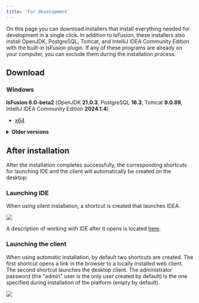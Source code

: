 ```yaml
---
title: 'For development'
---
```


On this page you can download installers that install everything needed for development in a single click. In addition to lsFusion, these installers also install OpenJDK, PostgreSQL, Tomcat, and IntelliJ IDEA Community Edition with the built-in lsFusion plugin. If any of these programs are already on your computer, you can exclude them during the installation process.

## Download

### Windows

**lsFusion 6.0-beta2** (OpenJDK **21.0.3**, PostgreSQL **16.3**, Tomcat **9.0.89**, IntelliJ IDEA Community Edition **2024.1.4**)

- [x64](https://download.lsfusion.org/exe/lsfusion-dev-6.0-beta2-x64.exe)

<details>
<summary><strong>Older versions</strong></summary>

- lsFusion 5.1 ([x64](https://download.lsfusion.org/exe/lsfusion-dev-5.1-x64.exe))
- lsFusion 4.1 ([x32](https://download.lsfusion.org/exe/lsfusion-dev-4.1.exe) / [x64](https://download.lsfusion.org/exe/lsfusion-dev-4.1-x64.exe))
- lsFusion 3.1 ([x32](https://download.lsfusion.org/exe/lsfusion-dev-3.1.exe) / [x64](https://download.lsfusion.org/exe/lsfusion-dev-3.1-x64.exe))
- lsFusion 2.4 ([x32](https://download.lsfusion.org/exe/lsfusion-dev-2.4.exe) / [x64](https://download.lsfusion.org/exe/lsfusion-dev-2.4-x64.exe))

</details>
   

## After installation

After the installation completes successfully, the corresponding shortcuts for launching IDE and the client will automatically be created on the desktop:

### Launching IDE

When using silent installation, a shortcut is created that launches IDEA.

![](images/Development_auto_IDEA.png)

A description of working with IDE after it opens is located [here](IDE.md).

### Launching the client

When using automatic installation, by default two shortcuts are created. The first shortcut opens a link in the browser to a locally installed web client. The second shortcut launches the desktop client. The administrator password (the "admin" user is the only user created by default) is the one specified during installation of the platform (empty by default).

![](images/Development_auto_lsFusion.png)

